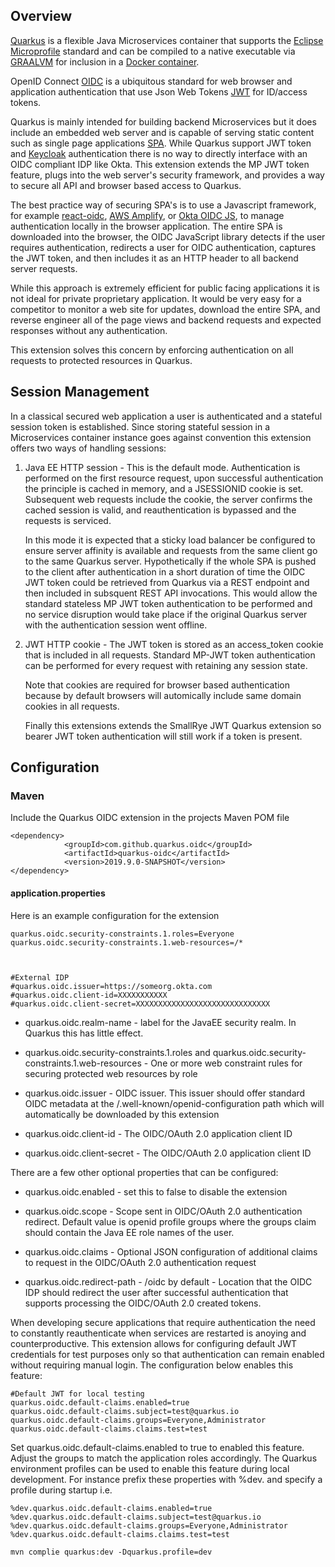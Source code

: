 ## Overview

[Quarkus](https://quarkus.io) is a flexible Java Microservices container that supports the [Eclipse Microprofile](https://microprofile.io/) standard and can  be compiled to a native executable via [GRAALVM](https://graalvm.org) for inclusion in a [Docker container](https://www.docker.com/resources/what-container).   

OpenID Connect [OIDC](http://openid.net/connect/) is a ubiquitous standard for web browser and application authentication that use Json Web Tokens [JWT](https://jwt.io/) for ID/access tokens.

Quarkus is mainly intended for building backend Microservices but it does include an embedded web server and is capable of serving static content such as single page applications [SPA](https://en.wikipedia.org/wiki/Single-page_application). While Quarkus support JWT token and [Keycloak](https://quarkus.io/guides/keycloak-guide) authentication there is no way to directly interface with an OIDC compliant IDP like Okta. This extension extends the MP JWT token feature, plugs into the web server's security framework, and provides a way to secure all API and browser based access to Quarkus.

The best practice way of securing SPA's is to use a Javascript framework, for example [react-oidc](https://www.npmjs.com/package/react-oidc), [AWS Amplify](https://aws-amplify.github.io/docs/js/authentication), or [Okta OIDC JS](https://github.com/okta/okta-oidc-js), to manage authentication locally in the browser application. The entire SPA is downloaded into the browser, the OIDC JavaScript library detects if the user requires authentication, redirects a user for OIDC authentication, captures the JWT token, and then includes it as an HTTP header to all backend server requests.

While this approach is extremely efficient for public facing applications it is not ideal for private proprietary application. It would be very easy for a competitor to monitor a web site for updates, download the entire SPA, and reverse engineer all of the page views and backend requests and expected responses without any authentication.

This extension solves this concern by enforcing authentication on all requests to protected resources in Quarkus.

## Session Management

In a classical secured web application a user is authenticated and a stateful session token is established. Since storing stateful session in a Microservices container instance goes against convention this extension offers two ways of handling sessions:

1. Java EE HTTP session - This is the default mode. Authentication is performed on the first resource request, upon successful authentication the principle is cached in memory, and a JSESSIONID cookie is set. Subsequent web requests include the cookie, the server confirms the cached session is valid, and reauthentication is bypassed and the requests is serviced. 

   In this mode it is expected that a sticky load balancer be configured to ensure server affinity is available and requests from the same client go to the same Quarkus server. Hypothetically if the whole SPA is pushed to the client after authentication in a short duration of time the OIDC JWT token could be retrieved from Quarkus via a REST endpoint and then included in subsquent REST API invocations. This would allow the standard stateless MP JWT token authentication to be performed and no service disruption would take place if the original Quarkus server with the authentication session went offline.

2. JWT HTTP cookie - The JWT token is stored as an access_token cookie that is included in all requests. Standard MP-JWT token authentication can be performed for every request with retaining any session state.

   Note that cookies are required for browser based authentication because by default browsers will automically include same domain cookies in all requests.

   Finally this extensions extends the SmallRye JWT Quarkus extension so bearer JWT token authentication will still work if a token is present. 


## Configuration

### Maven

Include the Quarkus OIDC extension in the projects Maven POM file

```
<dependency>
			<groupId>com.github.quarkus.oidc</groupId>
			<artifactId>quarkus-oidc</artifactId>
			<version>2019.9.0-SNAPSHOT</version>
</dependency>
```

#### application.properties

Here is an example configuration for the extension
```quarkus.oidc.realm-name=oidc_okta
quarkus.oidc.security-constraints.1.roles=Everyone
quarkus.oidc.security-constraints.1.web-resources=/*



#External IDP 
#quarkus.oidc.issuer=https://someorg.okta.com
#quarkus.oidc.client-id=XXXXXXXXXXX 
#quarkus.oidc.client-secret=XXXXXXXXXXXXXXXXXXXXXXXXXXXXXX
```

* quarkus.oidc.realm-name - label for the JavaEE security realm. In Quarkus this has little effect.

* quarkus.oidc.security-constraints.1.roles and quarkus.oidc.security-constraints.1.web-resources - One or more web constraint rules for securing protected web resources by role

* quarkus.oidc.issuer - OIDC issuer. This issuer should offer standard OIDC metadata at the /.well-known/openid-configuration path which will automatically be downloaded by this extension

* quarkus.oidc.client-id - The OIDC/OAuth 2.0 application client ID 

* quarkus.oidc.client-secret - The OIDC/OAuth 2.0 application client ID


There are a few other optional properties that can be configured:

* quarkus.oidc.enabled - set this to false to disable the extension

* quarkus.oidc.scope - Scope sent in OIDC/OAuth 2.0 authentication redirect. Default value is openid profile groups where the groups claim should contain the Java EE role names of the user.

* quarkus.oidc.claims - Optional JSON configuration of additional claims to request in the OIDC/OAuth 2.0 authentication request

* quarkus.oidc.redirect-path - /oidc by default - Location that the OIDC IDP should redirect the user after successful authentication that supports processing the OIDC/OAuth 2.0 created tokens.

When developing secure applications that require authentication the need to constantly reauthenticate when services are restarted is anoying and counterproductive. This extension allows for configuring default JWT credentials for test purposes only so that authentication can remain enabled without requiring manual login. The configuration below enables this feature:

```
#Default JWT for local testing
quarkus.oidc.default-claims.enabled=true
quarkus.oidc.default-claims.subject=test@quarkus.io 
quarkus.oidc.default-claims.groups=Everyone,Administrator
quarkus.oidc.default-claims.claims.test=test
```

Set quarkus.oidc.default-claims.enabled to true to enabled this feature. Adjust the groups to match the application roles accordingly. The Quarkus environment profiles can be used to enable this feature during local development. For instance prefix these properties with %dev. and specify a profile during startup i.e. 


```
%dev.quarkus.oidc.default-claims.enabled=true
%dev.quarkus.oidc.default-claims.subject=test@quarkus.io 
%dev.quarkus.oidc.default-claims.groups=Everyone,Administrator
%dev.quarkus.oidc.default-claims.claims.test=test

```

`mvn complie quarkus:dev -Dquarkus.profile=dev`
